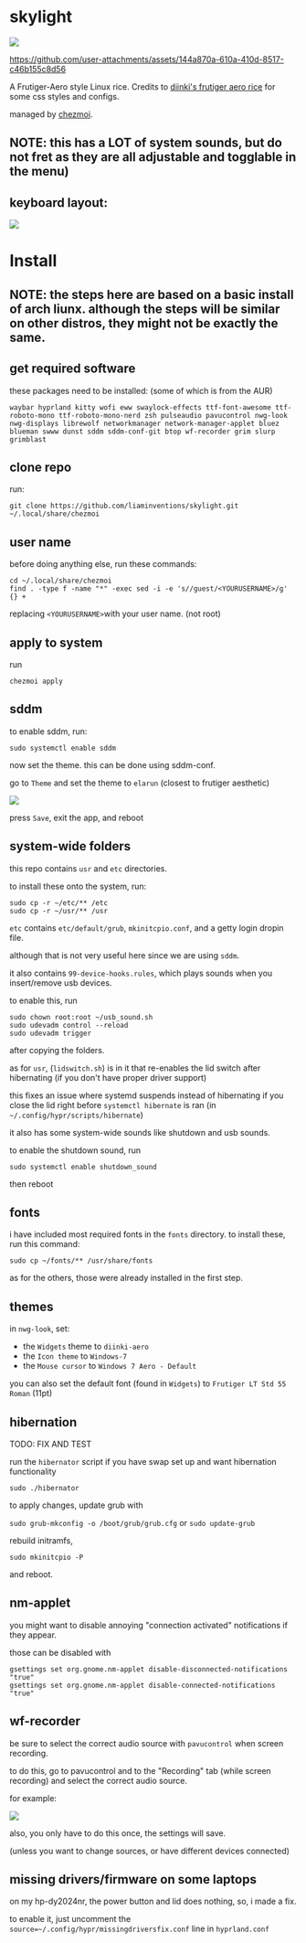 
# skylight  
![](https://github.com/liaminventions/skylight/blob/main/images/example.png?raw=true)

https://github.com/user-attachments/assets/144a870a-610a-410d-8517-c46b155c8d56

A Frutiger-Aero style Linux rice.
Credits to [diinki's frutiger aero rice](https://github.com/diinki/diinki-aero) for some css styles and configs.

managed by [chezmoi](https://github.com/twpayne/chezmoi).

## NOTE: this has a LOT of system sounds, but do not fret as they are all adjustable and togglable in the menu) 

## keyboard layout:

![](https://raw.githubusercontent.com/liaminventions/skylight/main/layout.svg)

# Install 
## NOTE: the steps here are based on a basic install of arch liunx. although the steps will be similar on other distros, they might not be exactly the same. 
## get required software
these packages need to be installed: (some of which is from the AUR)
```
waybar hyprland kitty wofi eww swaylock-effects ttf-font-awesome ttf-roboto-mono ttf-roboto-mono-nerd zsh pulseaudio pavucontrol nwg-look nwg-displays librewolf networkmanager network-manager-applet bluez blueman swww dunst sddm sddm-conf-git btop wf-recorder grim slurp grimblast
```

## clone repo
run: 
``` 
git clone https://github.com/liaminventions/skylight.git ~/.local/share/chezmoi
```

## user name

before doing anything else, run these commands:
```
cd ~/.local/share/chezmoi
find . -type f -name "*" -exec sed -i -e 's//guest/<YOURUSERNAME>/g' {} + 
```
replacing `<YOURUSERNAME>`with your user name. (not root)

## apply to system
run
```
chezmoi apply
```

## sddm 

to enable sddm, run:
```
sudo systemctl enable sddm
```
now set the theme. this can be done using sddm-conf.

go to `Theme` and set the theme to `elarun` (closest to frutiger aesthetic)

![](https://github.com/liaminventions/skylight/blob/main/images/sddm.png?raw=true)

press `Save`, exit the app, and reboot

## system-wide folders

this repo contains `usr` and `etc` directories.

to install these onto the system, run: 

```
sudo cp -r ~/etc/** /etc
sudo cp -r ~/usr/** /usr
```

`etc` contains `etc/default/grub`, `mkinitcpio.conf`, and a getty login dropin file. 

although that is not very useful here since we are using `sddm`.

it also contains `99-device-hooks.rules`, which plays sounds when you insert/remove usb devices.

to enable this, run 

```
sudo chown root:root ~/usb_sound.sh
sudo udevadm control --reload
sudo udevadm trigger
```
after copying the folders.


as for `usr`, (`lidswitch.sh`) is in it that re-enables the lid switch after hibernating (if you don't have proper driver support)

this fixes an issue where systemd suspends instead of hibernating if you close the lid right before `systemctl hibernate` is ran (in `~/.config/hypr/scripts/hibernate`) 

it also has some system-wide sounds like shutdown and usb sounds.

to enable the shutdown sound, run 
```
sudo systemctl enable shutdown_sound
```
then reboot

## fonts 

i have included most required fonts in the `fonts` directory.
to install these, run this command:
``` 
sudo cp ~/fonts/** /usr/share/fonts
```

as for the others, those were already installed in the first step.

## themes 

in `nwg-look`, set:

 - the `Widgets` theme to `diinki-aero` 
 - the `Icon theme` to `Windows-7`
 - the `Mouse cursor` to `Windows 7 Aero - Default`

you can also set the default font (found in `Widgets`) to `Frutiger LT Std 55 Roman` (11pt) 

## hibernation
TODO: FIX AND TEST

run the `hibernator` script if you have swap set up and want hibernation functionality

```
sudo ./hibernator
```

to apply changes, update grub with

`sudo grub-mkconfig -o /boot/grub/grub.cfg` or `sudo update-grub`

rebuild initramfs,
```
sudo mkinitcpio -P
```
and reboot.

## nm-applet 

you might want to disable annoying "connection activated" notifications if they appear.
 
those can be disabled with
 
```
gsettings set org.gnome.nm-applet disable-disconnected-notifications "true"
gsettings set org.gnome.nm-applet disable-connected-notifications "true"
```

## wf-recorder

be sure to select the correct audio source with `pavucontrol` when screen recording.

to do this, go to pavucontrol and to the "Recording" tab (while screen recording) and select the correct audio source.

for example:

![](https://github.com/liaminventions/skylight/blob/main/images/pa.png?raw=true)

also, you only have to do this once, the settings will save. 

(unless you want to change sources, or have different devices connected)

## missing drivers/firmware on some laptops

on my hp-dy2024nr, the power button and lid does nothing, so, i made a fix.

to enable it, just uncomment the `source=~/.config/hypr/missingdriversfix.conf` line in `hyprland.conf`
